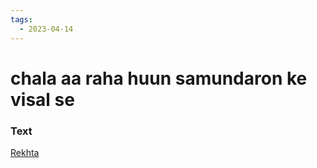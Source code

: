 ```yaml
---
tags:
  - 2023-04-14
---
```

# chala aa raha huun samundaron ke visal se

### Text
[Rekhta](https://www.rekhta.org/nazms/chalaa-aa-rahaa-huun-samundaron-ke-visaal-se-chalaa-aa-rahaa-huun-samundaron-ke-visaal-se-noon-meem-rashid-nazms?lang=ur)

